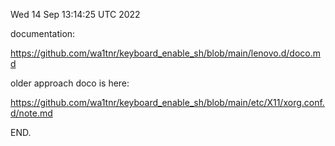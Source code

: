 Wed 14 Sep 13:14:25 UTC 2022

documentation:

  https://github.com/wa1tnr/keyboard_enable_sh/blob/main/lenovo.d/doco.md


older approach doco is here:

  https://github.com/wa1tnr/keyboard_enable_sh/blob/main/etc/X11/xorg.conf.d/note.md

END.
